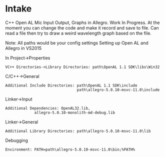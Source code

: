 # Intake
C++ Open AL Mic Input Output, Graphs in Allegro.
Work In Progress.
At the moment you can change the code and make it record and save to file.
Can read a file then try to draw a weird wavelength graph based on the file.

Note:
All paths would be your config settings
Setting up Open AL and Allegro in VS2015


In Project->Properties

	VC++ Directories->Library Directories: path\OpenAL 1.1 SDK\libs\Win32
  
C/C++->General

	Additional Include Directories: path\OpenAL 1.1 SDK\include
                                  	path\allegro-5.0.10-msvc-11.0\include
  
Linker->Input

	Additional Dependencies: OpenAL32.lib, 
				 allegro-5.0.10-monolith-md-debug.lib
 
 
Linker->General

	Additional Library Directories: path\allegro-5.0.10-msvc-11.0\lib


Debugging

	Environment: PATH=path\allegro-5.0.10-msvc-11.0\bin;%PATH%
	
  
